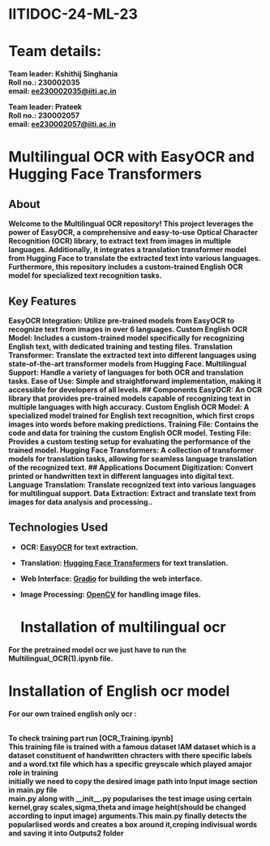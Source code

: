 # IITIDOC-24-ML-23
<h1>Team details: </h1>

<b>Team leader<b>: Kshithij Singhania <br>
<b>Roll no.<b>: 230002035   <br>
<b>email<b>: ee230002035@iiti.ac.in   <br>

<b>Team leader<b>: Prateek   <br>
<b>Roll no.<b>: 230002057     <br>
<b>email<b>: ee230002057@iiti.ac.in   <br>



<p><h1>Multilingual OCR with EasyOCR and Hugging Face Transformers</h1>
<h2>About</h2>
Welcome to the Multilingual OCR repository! This project leverages the power of EasyOCR, a comprehensive and easy-to-use Optical Character Recognition (OCR) library, to extract text from images in multiple languages. Additionally, it integrates a translation transformer model from Hugging Face to translate the extracted text into various languages. Furthermore, this repository includes a custom-trained English OCR model for specialized text recognition tasks.

<h2>Key Features</h2>
EasyOCR Integration: Utilize pre-trained models from EasyOCR to recognize text from images in over 6 languages.
Custom English OCR Model: Includes a custom-trained model specifically for recognizing English text, with dedicated training and testing files.
Translation Transformer: Translate the extracted text into different languages using state-of-the-art transformer models from Hugging Face.
Multilingual Support: Handle a variety of languages for both OCR and translation tasks.
Ease of Use: Simple and straightforward implementation, making it accessible for developers of all levels.
## Components
EasyOCR: An OCR library that provides pre-trained models capable of recognizing text in multiple languages with high accuracy.
Custom English OCR Model: A specialized model trained for English text recognition, which first crops images into words before making predictions.
Training File: Contains the code and data for training the custom English OCR model.
Testing File: Provides a custom testing setup for evaluating the performance of the trained model.
Hugging Face Transformers: A collection of transformer models for translation tasks, allowing for seamless language translation of the recognized text.
## Applications
Document Digitization: Convert printed or handwritten text in different languages into digital text.
Language Translation: Translate recognized text into various languages for multilingual support.
Data Extraction: Extract and translate text from images for data analysis and processing..</p>

## Technologies Used

- **OCR**: [EasyOCR](https://github.com/JaidedAI/EasyOCR) for text extraction.
- **Translation**: [Hugging Face Transformers](https://github.com/huggingface/transformers) for text translation.
- **Web Interface**: [Gradio](https://gradio.app/) for building the web interface.
- **Image Processing**: [OpenCV](https://opencv.org/) for handling image files.

  <h1>Installation of multilingual ocr</h1>
<p> For the pretrained model ocr we just have to run the Multilingual_OCR(1).ipynb file. </p>


  <h1>Installation of English ocr model</h1>
  <p> For our own trained english only ocr :</p><br>
To check training part run [OCR_Training.ipynb] <br>
This training file is trained with a famous dataset IAM dataset which is a dataset constituent of handwritten chracters with there specific labels and a word.txt file which has a specific greyscale which played amajor role in training <br>
initially we need to copy the desired image path into Input image section in main.py file<br>
main.py along with __init__.py popularises the test image using certain kernel,gray scales,sigma,theta and image height(should be changed according to input image) arguments.This main.py finally detects the popularlised words and creates a box around it,croping indivisual words and saving it into Outputs2 folder<br>



